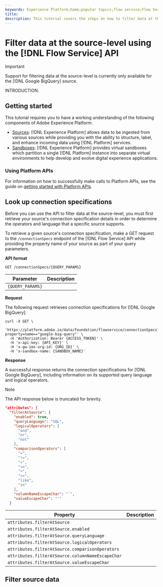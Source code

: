 ```yaml
---
keywords: Experience Platform;home;popular topics;flow service;Flow Service API;sources;Sources
title: 
description: This tutorial covers the steps on how to filter data at the source level using the Flow Service API
---
```

# Filter data at the source-level using the [!DNL Flow Service] API

>[!IMPORTANT]
>
>Support for filtering data at the source-level is currently only available for the [!DNL Google BigQuery] source.

INTRODUCTION.

## Getting started

This tutorial requires you to have a working understanding of the following components of Adobe Experience Platform:

* [Sources](../../home.md): [!DNL Experience Platform] allows data to be ingested from various sources while providing you with the ability to structure, label, and enhance incoming data using [!DNL Platform] services.
* [Sandboxes](../../../sandboxes/home.md): [!DNL Experience Platform] provides virtual sandboxes which partition a single [!DNL Platform] instance into separate virtual environments to help develop and evolve digital experience applications.

### Using Platform APIs

For information on how to successfully make calls to Platform APIs, see the guide on [getting started with Platform APIs](../../../landing/api-guide.md).

## Look up connection specifications

Before you can use the API to filter data at the source-level, you must first retrieve your source's connection specification details in order to determine the operators and language that a specific source supports.

To retrieve a given source's connection specification, make a GET request to the `/connectionSpecs` endpoint of the [!DNL Flow Service] API while providing the property name of your source as part of your query parameters.

**API format**

```http
GET /connectionSpecs/{QUERY_PARAMS}
```

| Parameter | Description |
| --- | --- |
| `{QUERY_PARAMS}` |

**Request**

The following request retrieves connection specifications for [!DNL Google BigQuery]. 

```shell
curl -X GET \
  'https://platform.adobe.io/data/foundation/flowservice/connectionSpecs?property=name=="google-big-query"' \
  -H 'Authorization: Bearer {ACCESS_TOKEN}' \
  -H 'x-api-key: {API_KEY}' \
  -H 'x-gw-ims-org-id: {ORG_ID}' \
  -H 'x-sandbox-name: {SANDBOX_NAME}'
```

**Response**

A successful response returns the connection specifications for [!DNL Google BigQuery], including information on its supported query language and logical operators.

>[!NOTE]
>
>The API response below is truncated for brevity.

```json
"attributes": {
  "filterAtSource": {
    "enabled": true,
    "queryLanguage": "SQL",
    "logicalOperators": [
      "and",
      "or",
      "not"
    ],
    "comparisonOperators": [
      "=",
      "!=",
      "<",
      "<=",
      ">",
      ">=",
      "like",
      "in"
    ],
    "columnNameEscapeChar": "`",
    "valueEscapeChar": "'"
  }
```

| Property | Description |
| --- | --- |
| `attributes.filterAtSource` |
| `attributes.filterAtSource.enabled` |
| `attributes.filterAtSource.queryLanguage` |
| `attributes.filterAtSource.logicalOperators` |
| `attributes.filterAtSource.comparisonOperators` |
| `attributes.filterAtSource.columnNameEscapeChar` |
| `attributes.filterAtSource.valueEscapeChar` |

## Filter source data


